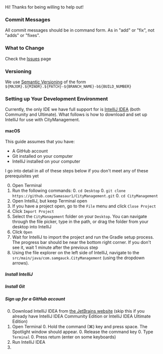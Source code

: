 Hi! Thanks for being willing to help out!

### Commit Messages

All commit messages should be in command form. As in "add" or "fix", not "adds" or "fixes".

### What to Change

Check the [Issues](https://github.com/Samasaur1/CityManagement/issues) page

### Versioning

We use [Semantic Versioning](https://semver.org) of the form `${MAJOR}.${MINOR}.${PATCH}-${BRANCH_NAME}-b${BUILD_NUMBER}`

### Setting up Your Development Environment

Currently, the only IDE we have full support for is [IntelliJ IDEA](https://www.jetbrains.com/idea/) (both Community and Ultimate). What follows is how to download and set up IntelliJ for use with CityManagement.

#### macOS

This guide assumes that you have:
* A GitHub account
* Git installed on your computer
* IntelliJ installed on your computer

I go into detail in all of these steps below if you don't meet any of these prerequisites yet

0. Open Terminal
0. Run the following commands:
    0. `cd Desktop`
    0. `git clone https://github.com/Samasaur1/CityManagement.git`
    0. `cd CityManagement`
0. Open IntelliJ, but keep Terminal open
0. If you have a project open, go to the `File` menu and click `Close Project`
0. Click `Import Project`
0. Select the `CityManagement` folder on your `Desktop`. You can navigate through the file picker, type in the path, or drag the folder from your desktop into IntelliJ
0. Click `Open`
0. Wait for IntelliJ to import the project and run the Gradle setup process. The progress bar should be near the bottom right corner. If you don't see it, wait 1 minute after the previous step
0. Using the file explorer on the left side of IntelliJ, navigate to the `src/main/java/com.samgauck.CityManagement` (using the dropdown arrows).

##### Install IntelliJ

##### Install Git

##### Sign up for a GitHub account

0. Download IntelliJ IDEA from [the JetBrains website](https://www.jetbrains.com/idea/download/) (skip this if you already have IntelliJ IDEA Community Edition or IntelliJ IDEA Ultimate Edition)
0. Open Terminal
    0. Hold the command (⌘) key and press space. The Spotlight window should appear.
    0. Release the command key
    0. Type `Terminal`
    0. Press return (enter on some keyboards)
0. Run IntelliJ IDEA
0. 